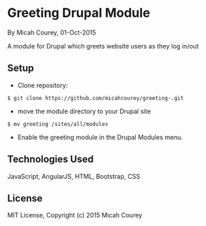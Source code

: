 Greeting Drupal Module
======================

By Micah Courey, 01-Oct-2015

A module for Drupal which greets website users as they log in/out

Setup
----------
* Clone repository:
```console
$ git clone https://github.com/micahcourey/greeting-.git
```
* move the module directory to your Drupal site
```console
$ mv greeting /sites/all/modules
```
* Enable the greeting module in the Drupal Modules menu.

Technologies Used
----------
JavaScript, AngularJS, HTML, Bootstrap, CSS

License
----------
MIT License, Copyright (c) 2015 Micah Courey
